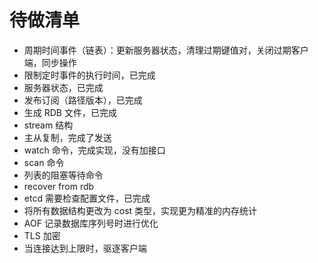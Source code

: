 # 待做清单
- 周期时间事件（链表）：更新服务器状态，清理过期键值对，关闭过期客户端，同步操作
- 限制定时事件的执行时间，已完成
- 服务器状态，已完成
- 发布订阅（路径版本），已完成
- 生成 RDB 文件，已完成
- stream 结构
- 主从复制，完成了发送
- watch 命令，完成实现，没有加接口
- scan 命令
- 列表的阻塞等待命令
- recover from rdb
- etcd 需要检查配置文件，已完成
- 将所有数据结构更改为 cost 类型，实现更为精准的内存统计
- AOF 记录数据库序列号时进行优化
- TLS 加密
- 当连接达到上限时，驱逐客户端
